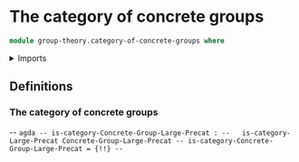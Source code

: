 # The category of concrete groups

```agda
module group-theory.category-of-concrete-groups where
```

<details><summary>Imports</summary>

```agda
open import category-theory.large-categories
open import category-theory.large-precategories

open import foundation.universe-levels

open import group-theory.concrete-groups
open import group-theory.homomorphisms-concrete-groups
```

</details>

## Definitions

### The category of concrete groups

--
`agda -- is-category-Concrete-Group-Large-Precat : --   is-category-Large-Precat Concrete-Group-Large-Precat -- is-category-Concrete-Group-Large-Precat = {!!} -- `
